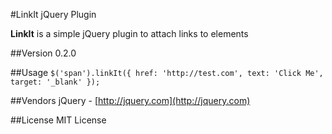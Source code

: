 #LinkIt jQuery Plugin

**LinkIt** is a simple jQuery plugin to attach links to elements

##Version 
0.2.0

##Usage 
`$('span').linkIt({ href: 'http://test.com', text: 'Click Me', target: '_blank' });`

##Vendors 
jQuery - [http://jquery.com](http://jquery.com)

##License 
MIT License